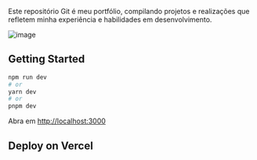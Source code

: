 Este repositório Git é meu portfólio, compilando projetos e realizações que refletem minha experiência e habilidades em desenvolvimento.

![image](https://github.com/CarlosSousa2001/priofile/assets/97534614/d6068e10-dcb5-4b7f-93c3-4c2fb5d42ad5)

## Getting Started

```bash
npm run dev
# or
yarn dev
# or
pnpm dev
```

Abra em [http://localhost:3000](http://localhost:3000/Profile)

## Deploy on Vercel


